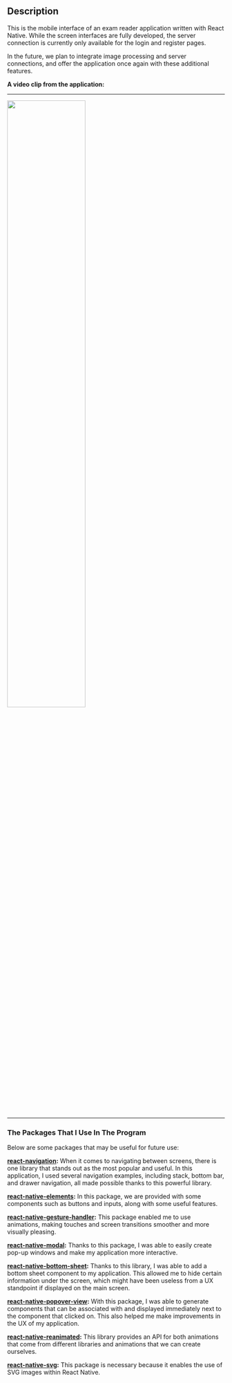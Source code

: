 ## Description

This is the mobile interface of an exam reader application written with React Native. While the screen interfaces are fully developed, the server connection is currently only available for the login and register pages.

In the future, we plan to integrate image processing and server connections, and offer the application once again with these additional features.

**A video clip from the application:** 
** **
<img src="https://github.com/yusufarsln98/exam-reader-mobile-app/blob/main/exam-reader/assets/video-clip.gif" width="60%"/>

** **

### The Packages That I Use In The Program

Below are some packages that may be useful for future use:

**[react-navigation](https://reactnavigation.org/docs/getting-started/ "react-navigation"):** When it comes to navigating between screens, there is one library that stands out as the most popular and useful. In this application, I used several navigation examples, including stack, bottom bar, and drawer navigation, all made possible thanks to this powerful library.

**[react-native-elements](https://reactnativeelements.com/docs "react-native-elements"):** In this package, we are provided with some components such as buttons and inputs, along with some useful features.

**[react-native-gesture-handler](https://www.npmjs.com/package/react-native-gesture-handler "react-native-gesture-handler"):** This package enabled me to use animations, making touches and screen transitions smoother and more visually pleasing.

**[react-native-modal](https://www.npmjs.com/package/react-native-modal "react-native-modal"):** Thanks to this package, I was able to easily create pop-up windows and make my application more interactive.

**[react-native-bottom-sheet](https://gorhom.github.io/react-native-bottom-sheet/ "react-native-bottom-sheet"):** Thanks to this library, I was able to add a bottom sheet component to my application. This allowed me to hide certain information under the screen, which might have been useless from a UX standpoint if displayed on the main screen.

**[react-native-popover-view](https://www.npmjs.com/package/react-native-popover-view "react-native-popover-view"):** With this package, I was able to generate components that can be associated with and displayed immediately next to the component that clicked on. This also helped me make improvements in the UX of my application.

**[react-native-reanimated](https://www.npmjs.com/package/react-native-reanimated "react-native-reanimated"):** This library provides an API for both animations that come from different libraries and animations that we can create ourselves.

**[react-native-svg](https://www.npmjs.com/package/react-native-svg "react-native-svg"):** This package is necessary because it enables the use of SVG images within React Native.
